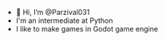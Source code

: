 - 👋 Hi, I’m @Parzival031
- I'm an intermediate at Python
- I like to make games in Godot game engine
  


<!---
Parzival031/Parzival031 is a ✨ special ✨ repository because its `README.md` (this file) appears on your GitHub profile.
You can click the Preview link to take a look at your changes.
--->
